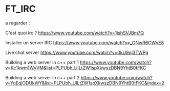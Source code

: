 # FT_IRC

a regarder : 

C'est quoi irc ?
https://www.youtube.com/watch?v=1jshSVJBm7Q

Installer un server IRC
https://www.youtube.com/watch?v=_ONwR6CWvE8

Live chat server
https://www.youtube.com/watch?v=0kU9ql3TWPg

Building a web server in c++ part 1
https://www.youtube.com/watch?v=Kc1kwm1WyVM&list=PLPUbh_UILtZW1spXkwszDBN9YhtB0tFKC

Building a web server in c++ part 2
https://www.youtube.com/watch?v=YqEqjODUkWY&list=PLPUbh_UILtZW1spXkwszDBN9YhtB0tFKC&index=2
